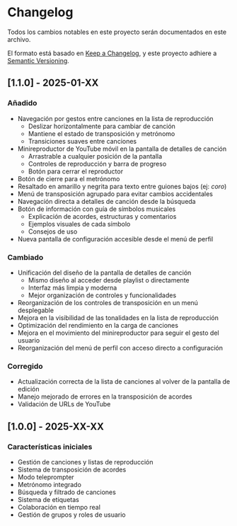 # Changelog

Todos los cambios notables en este proyecto serán documentados en este archivo.

El formato está basado en [Keep a Changelog](https://keepachangelog.com/es-ES/1.0.0/),
y este proyecto adhiere a [Semantic Versioning](https://semver.org/spec/v2.0.0.html).

## [1.1.0] - 2025-01-XX

### Añadido
- Navegación por gestos entre canciones en la lista de reproducción
  - Deslizar horizontalmente para cambiar de canción
  - Mantiene el estado de transposición y metrónomo
  - Transiciones suaves entre canciones
- Minireproductor de YouTube móvil en la pantalla de detalles de canción
  - Arrastrable a cualquier posición de la pantalla
  - Controles de reproducción y barra de progreso
  - Botón para cerrar el reproductor
- Botón de cierre para el metrónomo
- Resaltado en amarillo y negrita para texto entre guiones bajos (ej: _coro_)
- Menú de transposición agrupado para evitar cambios accidentales
- Navegación directa a detalles de canción desde la búsqueda
- Botón de información con guía de símbolos musicales
  - Explicación de acordes, estructuras y comentarios
  - Ejemplos visuales de cada símbolo
  - Consejos de uso
- Nueva pantalla de configuración accesible desde el menú de perfil

### Cambiado
- Unificación del diseño de la pantalla de detalles de canción
  - Mismo diseño al acceder desde playlist o directamente
  - Interfaz más limpia y moderna
  - Mejor organización de controles y funcionalidades
- Reorganización de los controles de transposición en un menú desplegable
- Mejora en la visibilidad de las tonalidades en la lista de reproducción
- Optimización del rendimiento en la carga de canciones
- Mejora en el movimiento del minireproductor para seguir el gesto del usuario
- Reorganización del menú de perfil con acceso directo a configuración

### Corregido
- Actualización correcta de la lista de canciones al volver de la pantalla de edición
- Manejo mejorado de errores en la transposición de acordes
- Validación de URLs de YouTube

## [1.0.0] - 2025-XX-XX

### Características iniciales
- Gestión de canciones y listas de reproducción
- Sistema de transposición de acordes
- Modo teleprompter
- Metrónomo integrado
- Búsqueda y filtrado de canciones
- Sistema de etiquetas
- Colaboración en tiempo real
- Gestión de grupos y roles de usuario 